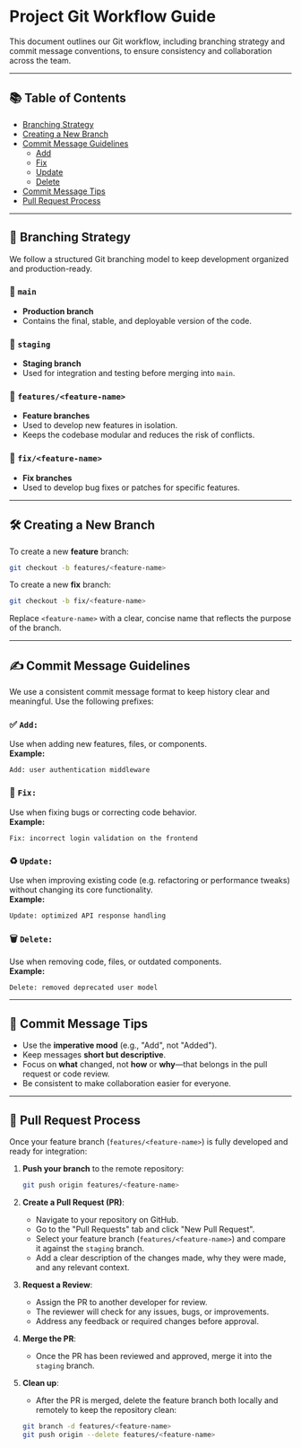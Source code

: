 # Project Git Workflow Guide

This document outlines our Git workflow, including branching strategy and commit message conventions, to ensure consistency and collaboration across the team.

---

## 📚 Table of Contents

- [Branching Strategy](#-branching-strategy)
- [Creating a New Branch](#-creating-a-new-branch)
- [Commit Message Guidelines](#-commit-message-guidelines)
  - [Add](#-add)
  - [Fix](#-fix)
  - [Update](#-update)
  - [Delete](#-delete)
- [Commit Message Tips](#-commit-message-tips)
- [Pull Request Process](#-pull-request-process)

---

## 📁 Branching Strategy

We follow a structured Git branching model to keep development organized and production-ready.

### 🔹 `main`
- **Production branch**
- Contains the final, stable, and deployable version of the code.

### 🔹 `staging`
- **Staging branch**
- Used for integration and testing before merging into `main`.

### 🔹 `features/<feature-name>`
- **Feature branches**
- Used to develop new features in isolation.
- Keeps the codebase modular and reduces the risk of conflicts.

### 🔹 `fix/<feature-name>`
- **Fix branches**
- Used to develop bug fixes or patches for specific features.

---

## 🛠️ Creating a New Branch

To create a new **feature** branch:

```bash
git checkout -b features/<feature-name>
```

To create a new **fix** branch:

```bash
git checkout -b fix/<feature-name>
```

Replace `<feature-name>` with a clear, concise name that reflects the purpose of the branch.

---

## ✍️ Commit Message Guidelines

We use a consistent commit message format to keep history clear and meaningful. Use the following prefixes:

### ✅ `Add:`
Use when adding new features, files, or components.  
**Example:**
```
Add: user authentication middleware
```

### 🐛 `Fix:`
Use when fixing bugs or correcting code behavior.  
**Example:**
```
Fix: incorrect login validation on the frontend
```

### ♻️ `Update:`
Use when improving existing code (e.g. refactoring or performance tweaks) without changing its core functionality.  
**Example:**
```
Update: optimized API response handling
```

### 🗑️ `Delete:`
Use when removing code, files, or outdated components.  
**Example:**
```
Delete: removed deprecated user model
```

---

## 🔑 Commit Message Tips

- Use the **imperative mood** (e.g., "Add", not "Added").
- Keep messages **short but descriptive**.
- Focus on **what** changed, not **how** or **why**—that belongs in the pull request or code review.
- Be consistent to make collaboration easier for everyone.

---

## 📑 Pull Request Process

Once your feature branch (`features/<feature-name>`) is fully developed and ready for integration:

1. **Push your branch** to the remote repository:
    ```bash
    git push origin features/<feature-name>
    ```

2. **Create a Pull Request (PR)**:
    - Navigate to your repository on GitHub.
    - Go to the "Pull Requests" tab and click "New Pull Request".
    - Select your feature branch (`features/<feature-name>`) and compare it against the `staging` branch.
    - Add a clear description of the changes made, why they were made, and any relevant context.

3. **Request a Review**:
    - Assign the PR to another developer for review.
    - The reviewer will check for any issues, bugs, or improvements.
    - Address any feedback or required changes before approval.

4. **Merge the PR**:
    - Once the PR has been reviewed and approved, merge it into the `staging` branch.

5. **Clean up**:
    - After the PR is merged, delete the feature branch both locally and remotely to keep the repository clean:
    ```bash
    git branch -d features/<feature-name>
    git push origin --delete features/<feature-name>
    ```


